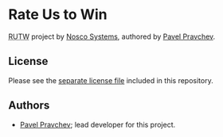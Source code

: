 <!--
    Guidelines for a Successful README
    ==================================
    - Name of the projects and all sub-modules and libraries (sometimes they are
      named different and very confusing to new users).
    - Descriptions of all the project, and all sub-modules and libraries.
    - 5-line code snippet on how its used (if it's a library).
    - Copyright and licensing information (or "Read LICENSE").
    - Instruction to grab the documentation.
    - Instructions to install, configure, and to run the programs.
    - Instruction to grab the latest code and detailed instructions to build it
      (or quick overview and "Read INSTALL").
    - List of authors or "Read AUTHORS".
    - Instructions to submit bugs, feature requests, submit patches, join
      mailing list, get announcements, or join the user or dev community in
      other forms.
    - Other contact info (email address, website, company name, address, etc).
    - A brief history if it's a replacement or a fork of something else.
    - Legal notices (crypto stuff).
-->

Rate Us to Win
============

<abbr title="Rate Us to Win">RUTW</abbr> project by [Nosco Systems](http://nosco-systems.com),
authored by [Pavel Pravchev](https://github.com/pavelpravchev).

License
-------

Please see the [separate license file](LICENSE.md) included in this repository.

Authors
-------

- [Pavel Pravchev](https://github.com/pavelpravchev); lead developer for this project.
